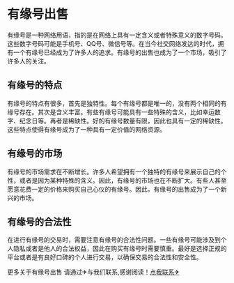 # 有缘号出售

有缘号是一种网络用语，指的是在网络上具有一定含义或者特殊意义的数字号码。这些数字号码可能是手机号、QQ号、微信号等。在当今社交网络发达的时代，拥有一个有缘号已经成为了许多人的追求。有缘号的出售也成为了一个市场，吸引了许多人的关注。

## 有缘号的特点

有缘号的特点有很多，首先是独特性。每个有缘号都是唯一的，没有两个相同的有缘号存在。其次是含义丰富。有些有缘号可能具有一些特殊的含义，比如幸运数字、纪念日等。再者是稀缺性。好的有缘号数量有限，因此也具有一定的稀缺性。这些特点使得有缘号成为了一种具有一定价值的网络资源。

## 有缘号的市场

有缘号的市场需求在不断增长。许多人希望拥有一个独特的有缘号来展示自己的个性，或者是因为某种特殊的含义。因此，有缘号的市场也在不断扩大。有些人甚至愿意花费一定的价格来购买自己心仪的有缘号。因此，有缘号的出售成为了一个新兴的市场。

## 有缘号的合法性

在进行有缘号的交易时，需要注意有缘号的合法性问题。一些有缘号可能涉及到个人隐私或者是他人的合法权益，因此在购买有缘号时需要慎重。最好是选择正规的平台或者是有良好口碑的个人进行交易，以确保交易的合法性和安全性。

更多关于有缘号出售 请通过✈与我们联系,感谢阅读！[点我联系✈](https://img.k02.cc)